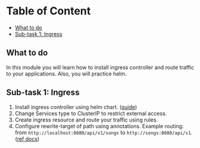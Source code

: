 # Table of Content

- [What to do](#what-to-do)
- [Sub-task 1: Ingress](#sub-task-1--ingress)

## What to do
In this module you will learn how to install ingress controller and route traffic to your applications. Also, you will practice helm.

## Sub-task 1: Ingress
1. Install ingress controller using helm chart. ([guide](https://kube-workshop.benco.io/08-helm-ingress/))
2. Change Services type to ClusterIP to restrict external access.  
3. Create ingress resource and route your traffic using rules. 
4. Configure rewrite-target of path using annotations. Example routing: from `http://localhost:8080/api/v1/songs` to `http://songs:8080/api/v1`. ([ref docs](https://kubernetes.github.io/ingress-nginx/examples/rewrite/#rewrite-target))